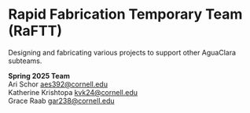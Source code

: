 # Rapid Fabrication Temporary Team (RaFTT)
Designing and fabricating various projects to support other AguaClara subteams.

**Spring 2025 Team**  
Ari Schor aes392@cornell.edu  
Katherine Krishtopa kvk24@cornell.edu  
Grace Raab gar238@cornell.edu  
